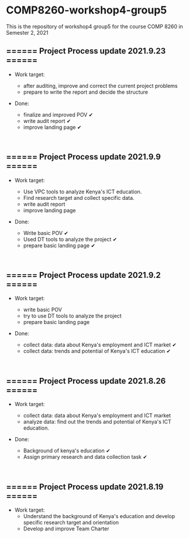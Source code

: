 # COMP8260-workshop4-group5
This is the repository of workshop4 group5 for the course COMP 8260 in Semester 2, 2021


## ====== Project Process update 2021.9.23 ======
+ Work target:
    * after auditing, improve and correct the current project problems
    * prepare to write the report and decide the structure

+ Done:
    * finalize and improved POV ✔
    * write audit report ✔
    * improve landing page ✔

&emsp;
&emsp;


## ====== Project Process update 2021.9.9 ======
+ Work target:
    * Use VPC tools to analyze Kenya's ICT  education.
    * Find research target and collect specific data.
    * write audit report
    * improve landing page

+ Done:
    * Write basic POV ✔
    * Used DT tools to analyze the project ✔
    * prepare basic landing page ✔

&emsp;
&emsp;
## ====== Project Process update 2021.9.2 ======
+ Work target:
    * write basic POV
    * try to use DT tools to analyze the project
    * prepare basic landing page

+ Done:
    * collect data: data about Kenya's employment and ICT market ✔
    * collect data: trends and potential of Kenya's ICT education ✔

&emsp;
&emsp;

## ====== Project Process update 2021.8.26 ======

+ Work target:
    * collect data: data about Kenya's employment and ICT market
    * analyze data: find out the trends and potential of Kenya's ICT education.

+ Done:
    * Background of kenya's education ✔
    * Assign primary research and data collection task ✔

&emsp;
&emsp;

## ====== Project Process update 2021.8.19 ======

+ Work target:
    * Understand the background of Kenya's education and develop specific research target and orientation
    * Develop and improve Team Charter

